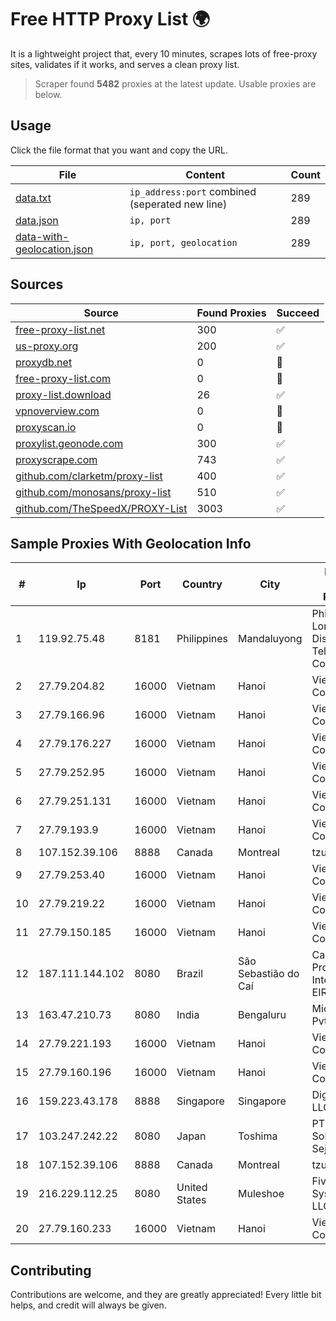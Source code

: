 
# Free HTTP Proxy List 🌍

It is a lightweight project that, every 10 minutes, scrapes lots of free-proxy sites, validates if it works, and serves a clean proxy list.


> Scraper found **5482** proxies at the latest update. Usable proxies are below.

## Usage

Click the file format that you want and copy the URL.


|File|Content|Count|
|----|-------|-----|
|[data.txt](https://raw.githubusercontent.com/themiralay/Proxy-List-World/master/data.txt)|`ip_address:port` combined (seperated new line)|289|
|[data.json](https://raw.githubusercontent.com/themiralay/Proxy-List-World/master/data.json)|`ip, port`|289|
|[data-with-geolocation.json](https://raw.githubusercontent.com/themiralay/Proxy-List-World/master/data-with-geolocation.json)|`ip, port, geolocation`|289|

## Sources

|Source|Found Proxies|Succeed|
|------|-------------|-------|
|[free-proxy-list.net](https://free-proxy-list.net)|300|✅|
|[us-proxy.org](https://www.us-proxy.org)|200|✅|
|[proxydb.net](http://proxydb.net)|0|🚫|
|[free-proxy-list.com](https://free-proxy-list.com/?page=&port=&type%5B%5D=http&type%5B%5D=https&up_time=0&search=Search)|0|🚫|
|[proxy-list.download](https://www.proxy-list.download/HTTP)|26|✅|
|[vpnoverview.com](https://vpnoverview.com/privacy/anonymous-browsing/free-proxy-servers)|0|🚫|
|[proxyscan.io](https://www.proxyscan.io)|0|🚫|
|[proxylist.geonode.com](https://proxylist.geonode.com/api/proxy-list?limit=300&page=1&sort_by=lastChecked&sort_type=desc&protocols=http,https)|300|✅|
|[proxyscrape.com](https://api.proxyscrape.com/v2/?request=displayproxies&protocol=http&timeout=10000&country=all&ssl=all&anonymity=all)|743|✅|
|[github.com/clarketm/proxy-list](https://raw.githubusercontent.com/clarketm/proxy-list/master/proxy-list-raw.txt)|400|✅|
|[github.com/monosans/proxy-list](https://raw.githubusercontent.com/monosans/proxy-list/main/proxies/http.txt)|510|✅|
|[github.com/TheSpeedX/PROXY-List](https://raw.githubusercontent.com/TheSpeedX/PROXY-List/master/http.txt)|3003|✅|


## Sample Proxies With Geolocation Info

|#|Ip|Port|Country|City|Internet Service Provider|
|-|--|----|-------|----|-------------------------|
|1|119.92.75.48|8181|Philippines|Mandaluyong|Philippine Long Distance Telephone Co.|
|2|27.79.204.82|16000|Vietnam|Hanoi|Viettel Corporation|
|3|27.79.166.96|16000|Vietnam|Hanoi|Viettel Corporation|
|4|27.79.176.227|16000|Vietnam|Hanoi|Viettel Corporation|
|5|27.79.252.95|16000|Vietnam|Hanoi|Viettel Corporation|
|6|27.79.251.131|16000|Vietnam|Hanoi|Viettel Corporation|
|7|27.79.193.9|16000|Vietnam|Hanoi|Viettel Corporation|
|8|107.152.39.106|8888|Canada|Montreal|tzulo, inc.|
|9|27.79.253.40|16000|Vietnam|Hanoi|Viettel Corporation|
|10|27.79.219.22|16000|Vietnam|Hanoi|Viettel Corporation|
|11|27.79.150.185|16000|Vietnam|Hanoi|Viettel Corporation|
|12|187.111.144.102|8080|Brazil|São Sebastião do Caí|Caezar Provedor de Internet EIRELI|
|13|163.47.210.73|8080|India|Bengaluru|Microsense Pvt. Limited|
|14|27.79.221.193|16000|Vietnam|Hanoi|Viettel Corporation|
|15|27.79.160.196|16000|Vietnam|Hanoi|Viettel Corporation|
|16|159.223.43.178|8888|Singapore|Singapore|DigitalOcean, LLC|
|17|103.247.242.22|8080|Japan|Toshima|PT Salim Solusi Sejahtera|
|18|107.152.39.106|8888|Canada|Montreal|tzulo, inc.|
|19|216.229.112.25|8080|United States|Muleshoe|Five Area Systems, LLC|
|20|27.79.160.233|16000|Vietnam|Hanoi|Viettel Corporation|



## Contributing

Contributions are welcome, and they are greatly appreciated! Every
little bit helps, and credit will always be given.

